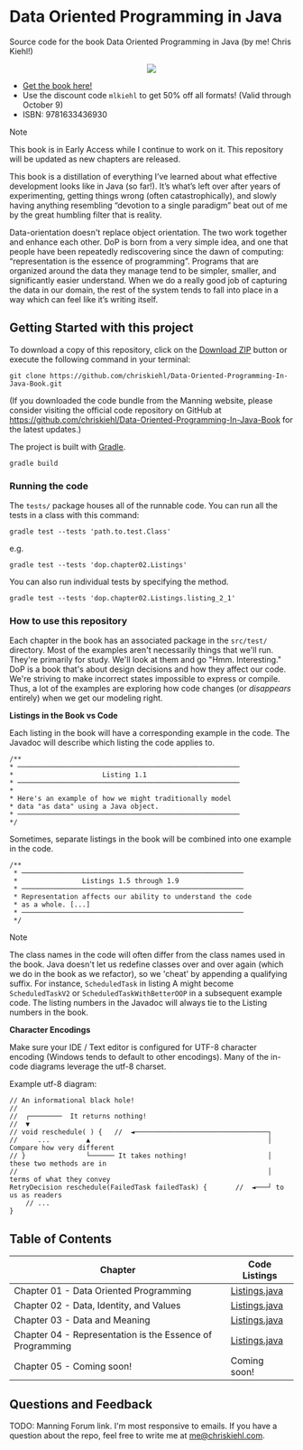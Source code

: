 # Data Oriented Programming in Java

Source code for the book Data Oriented Programming in Java (by me! Chris Kiehl!)

<p align="center">
    <img src="https://freecontent.manning.com/wp-content/uploads/DOTD_NewMEAP_Kiehl.png" />
</p>

* [Get the book here!](https://mng.bz/BgQv)
* Use the discount code `mlkiehl` to get 50% off all formats! (Valid through October 9)
* ISBN: 9781633436930

> [!Note]
> This book is in Early Access while I continue to work on it. This repository will be updated as new chapters are released.

This book is a distillation of everything I’ve learned about what effective development looks like in Java (so far!). It’s what’s left over after years of experimenting, getting things wrong (often catastrophically), and
slowly having anything resembling “devotion to a single paradigm” beat out of me by the great humbling filter that is reality.

Data-orientation doesn't replace object orientation. The two work together and enhance each other. DoP is born from a very simple idea, and one that people have been repeatedly rediscovering since the dawn of computing: “representation is the essence of programming”. Programs that are organized around the data they manage tend to be simpler, smaller, and significantly easier understand. When we do a really good job of capturing the data in our domain, the rest of the system tends to fall into place in a way which can feel like it’s writing itself.

## Getting Started with this project

To download a copy of this repository, click on the [Download ZIP](https://github.com/chriskiehl/Data-Oriented-Programming-In-Java-Book/archive/refs/heads/main.zip) button or execute the following command in your terminal:

```
git clone https://github.com/chriskiehl/Data-Oriented-Programming-In-Java-Book.git
```

(If you downloaded the code bundle from the Manning website, please consider visiting the official code repository on GitHub at https://github.com/chriskiehl/Data-Oriented-Programming-In-Java-Book for the latest updates.)

The project is built with [Gradle](https://gradle.org/).

```
gradle build
```

### Running the code

The `tests/` package houses all of the runnable code. You can run all the tests in a class with this command:

```
gradle test --tests 'path.to.test.Class'
```
e.g.
```
gradle test --tests 'dop.chapter02.Listings'
```

You can also run individual tests by specifying the method.

```
gradle test --tests 'dop.chapter02.Listings.listing_2_1'
```



### How to use this repository

Each chapter in the book has an associated package in the `src/test/` directory. Most of the examples aren't necessarily things that we'll run. They're primarily for study. We'll look at them and go "Hmm. Interesting." DoP is a book that's about design decisions and how they affect our code. We're striving to make incorrect states impossible to express or compile. Thus, a lot of the examples are exploring how code changes (or _disappears_ entirely) when we get our modeling right.

**Listings in the Book vs Code**

Each listing in the book will have a corresponding example in the code. The Javadoc will describe which listing the code applies to.

```
/**
* ───────────────────────────────────────────────────────
*                      Listing 1.1
* ───────────────────────────────────────────────────────
*
* Here's an example of how we might traditionally model
* data "as data" using a Java object.
* ───────────────────────────────────────────────────────
*/
```

Sometimes, separate listings in the book will be combined into one example in the code.

```
/**
 * ───────────────────────────────────────────────────────
 *                Listings 1.5 through 1.9
 * ───────────────────────────────────────────────────────
 * Representation affects our ability to understand the code
 * as a whole. [...]
 * ───────────────────────────────────────────────────────
 */
```

> [!Note]
> The class names in the code will often differ from the class names used in the book. Java doesn't let us redefine classes over and over again (which we do in the book as we refactor), so we 'cheat' by appending a qualifying suffix. For instance, `ScheduledTask` in listing A might become `ScheduledTaskV2` or `ScheduledTaskWithBetterOOP` in a subsequent example code. The listing numbers in the Javadoc will always tie to the Listing numbers in the book.


**Character Encodings**

Make sure your IDE / Text editor is configured for UTF-8 character encoding (Windows tends to default to other encodings). Many of the in-code diagrams leverage the utf-8 charset.

Example utf-8 diagram:
```
// An informational black hole!
//
//  ┌────────  It returns nothing!
//  ▼
// void reschedule( ) {   //  ◄─────────────────────────────────┐
//     ...         ▲                                            │ Compare how very different
// }               └────── It takes nothing!                    │ these two methods are in
//                                                              │ terms of what they convey
RetryDecision reschedule(FailedTask failedTask) {       //  ◄───┘ to us as readers
    // ...
}
```


## Table of Contents

| Chapter                                                   | Code Listings                                                                                                                                 | 
|-----------------------------------------------------------|-----------------------------------------------------------------------------------------------------------------------------------------------|
| Chapter 01 - Data Oriented Programming                    | [Listings.java](https://github.com/chriskiehl/Data-Oriented-Programming-In-Java-Book/blob/main/app/src/test/java/dop/chapter01/Listings.java) |
| Chapter 02 - Data, Identity, and Values                   | [Listings.java](https://github.com/chriskiehl/Data-Oriented-Programming-In-Java-Book/blob/main/app/src/test/java/dop/chapter02/Listings.java) |
| Chapter 03 - Data and Meaning                             | [Listings.java](https://github.com/chriskiehl/Data-Oriented-Programming-In-Java-Book/blob/main/app/src/test/java/dop/chapter03/Listings.java) |
| Chapter 04 - Representation is the Essence of Programming | [Listings.java](https://github.com/chriskiehl/Data-Oriented-Programming-In-Java-Book/blob/main/app/src/test/java/dop/chapter04/Listings.java) |
| Chapter 05 - Coming soon!                                 | Coming soon!                                                                                                                                  |


## Questions and Feedback

TODO: Manning Forum link.
I'm most responsive to emails. If you have a question about the repo, feel free to write me at me@chriskiehl.com. 






